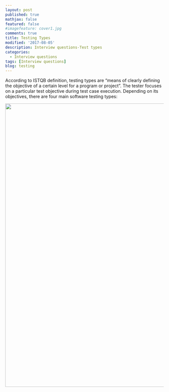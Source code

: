 ```yaml
---
layout: post
published: true
mathjax: false
featured: false
#imagefeature: cover1.jpg
comments: true
title: Testing Types
modified: '2017-08-05'
description: Interview questions-Test types
categories:
  - Interview questions
tags: [Interview questions]
blog: testing
---
```


According to ISTQB definition, testing types are “means of clearly defining the objective of a certain 
level for a program or project”. 
The tester focuses on a particular test objective during test case execution. 
Depending on its objectives, there are four main software testing types:

<img src="{{site.url}}/images/interview/testtypes.png" width="900" />